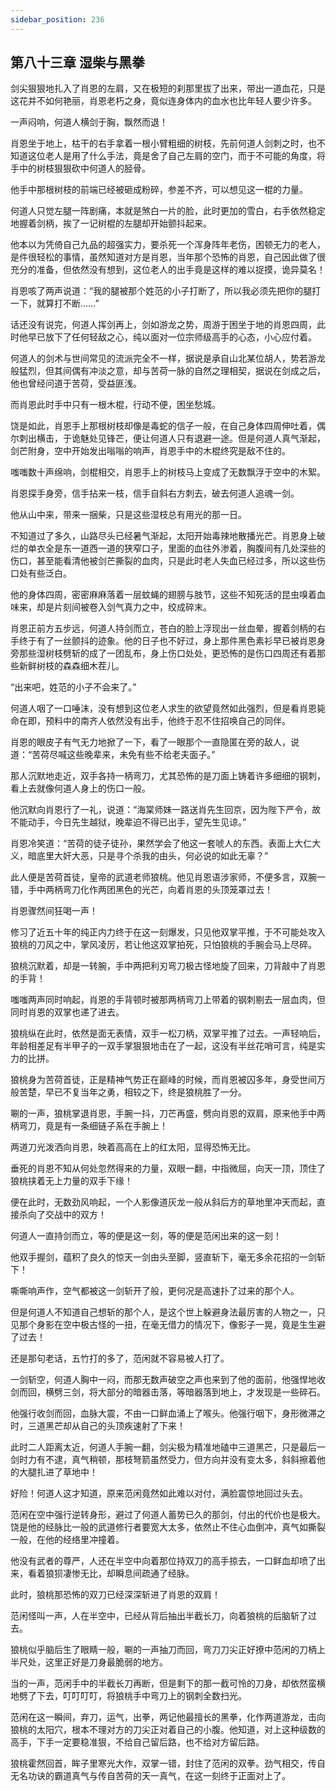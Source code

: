```yaml
---
sidebar_position: 236
---
```


## 第八十三章 **湿柴与黑拳**

剑尖狠狠地扎入了肖恩的左肩，又在极短的刹那里拔了出来，带出一道血花，只是这花并不如何艳丽，肖恩老朽之身，竟似连身体内的血水也比年轻人要少许多。

一声闷响，何道人横剑于胸，飘然而退！

肖恩坐于地上，枯干的右手拿着一根小臂粗细的树枝，先前何道人剑刺之时，也不知道这位老人是用了什么手法，竟是舍了自己左肩的空门，而于不可能的角度，将手中的树枝狠狠砍中何道人的胫骨。

他手中那根树枝的前端已经被砸成粉碎，参差不齐，可以想见这一棍的力量。

何道人只觉左腿一阵剧痛，本就是煞白一片的脸，此时更加的雪白，右手依然稳定地握着剑柄，挨了一记树棍的左腿却开始颤抖起来。

他本以为凭倚自己九品的超强实力，要杀死一个浑身阵年老伤，困顿无力的老人，是件很轻松的事情，虽然知道对方是肖恩，当年那个恐怖的肖恩，自己因此做了很充分的准备，但依然没有想到，这位老人的出手竟是这样的难以捉摸，诡异莫名！

肖恩咳了两声说道：“我的腿被那个姓范的小子打断了，所以我必须先把你的腿打一下，就算打不断……”

话还没有说完，何道人挥剑再上，剑如游龙之势，周游于困坐于地的肖恩四周，此时他早已放下了任何轻敌之心，纯以面对一位宗师级高手的心态，小心应付着。

何道人的剑术与世间常见的流派完全不一样，据说是承自山北某位胡人，势若游龙般猛烈，但其间偶有冲淡之意，却与苦荷一脉的自然之理相契，据说在剑成之后，他也曾经问道于苦荷，受益匪浅。

而肖恩此时手中只有一根木棍，行动不便，困坐愁城。

饶是如此，肖恩手上那根树枝却像是毒蛇的信子一般，在自己身体四周伸吐着，偶尔刺出横击，于诡魅处见锋芒，便让何道人只有退避一途。但是何道人真气渐起，剑芒附身，空中开始发出嗡嗡的响声，肖恩手中的木棍终究是敌不住的。

嗤嗤数十声绵响，剑棍相交，肖恩手上的树枝马上变成了无数飘浮于空中的木絮。

肖恩探手身旁，信手拈来一枝，信手自斜右方刺去，破去何道人追魂一剑。

他从山中来，带来一捆柴，只是这些湿枝总有用光的那一日。

不知道过了多久，山路尽头已经暑气渐起，太阳开始毒辣地散播光芒。肖恩身上破烂的单衣全是东一道西一道的狭窄口子，里面的血往外渗着，胸腹间有几处深些的伤口，甚至能看清他被剑芒撕裂的血肉，只是此时老人失血已经过多，所以这些伤口处有些泛白。

他的身体四周，密密麻麻落着一层蚊蝇的翅膀与肢节，这些不知死活的昆虫嗅着血味来，却是片刻间被卷入剑气真力之中，绞成碎末。

肖恩正前方五步远，何道人持剑而立，苍白的脸上浮现出一丝血晕，握着剑柄的右手终于有了一丝颤抖的迹象。他的日子也不好过，身上那件黑色素衫早已被肖恩身旁那些湿树枝劈斩的成了一团乱布，身上伤口处处，更恐怖的是伤口四周还有着那些新鲜树枝的森森细木茬儿。

“出来吧，姓范的小子不会来了。”

何道人咽了一口唾沫，没有想到这位老人求生的欲望竟然如此强烈，但是看肖恩毙命在即，预料中的南齐人依然没有出手，他终于忍不住招唤自己的同伴。

肖恩的眼皮子有气无力地掀了一下，看了一眼那个一直隐匿在旁的敌人，说道：“苦荷尽喊这些晚辈来，未免有些不给老夫面子。”

那人沉默地走近，双手各持一柄弯刀，尤其恐怖的是刀面上铸着许多细细的钢刺，看上去就像何道人身上的伤口一般。

他沉默向肖恩行了一礼，说道：“海棠师妹一路送肖先生回京，因为陛下严令，故不能动手，今日先生越狱，晚辈迫不得已出手，望先生见谅。”

肖恩冷笑道：“苦荷的徒子徒孙，果然学会了他这一套唬人的东西。表面上大仁大义，暗底里大奸大恶，只是寻个杀我的由头，何必说的如此无辜？”

此人便是苦荷首徒，皇帝的武道老师狼桃。他见肖恩语涉家师，不便多言，双腕一错，手中两柄弯刀化作两团黑色的光芒，向着肖恩的头顶笼罩过去！

肖恩骤然间狂喝一声！

修习了近五十年的纯正内力终于在这一刻爆发，只见他双掌平推，于不可能处攻入狼桃的刀风之中，掌风凌厉，若让他这双掌拍死，只怕狼桃的手腕会马上尽碎。

狼桃沉默着，却是一转腕，手中两把利刃弯刀极古怪地旋了回来，刀背敲中了肖恩的手背！

嗤嗤两声同时响起，肖恩的手背顿时被那两柄弯刀上带着的钢刺剔去一层血肉，但同时肖恩的双掌也递了进去。

狼桃纵在此时，依然是面无表情，双手一松刀柄，双掌平推了过去。一声轻响后，年龄相差足有半甲子的一双手掌狠狠地击在了一起，这没有半丝花哨可言，纯是实力的比拼。

狼桃身为苦荷首徒，正是精神气势正在巅峰的时候，而肖恩被囚多年，身受世间万般苦楚，早已不复当年之勇，相较之下，终是狼桃胜了一分。

唰的一声，狼桃掌退肖恩，手腕一抖，刀芒再盛，劈向肖恩的双肩，原来他手中两柄弯刀，竟是有一条细链子系在手腕上！

两道刀光泼洒向肖恩，映着高高在上的红太阳，显得恐怖无比。

垂死的肖恩不知从何处忽然得来的力量，双眼一翻，中指微屈，向天一顶，顶住了狼桃挟着无上力量的双手下缘！

便在此时，无数劲风响起，一个人影像道灰龙一般从斜后方的草地里冲天而起，直接杀向了交战中的双方！

何道人一直持剑而立，等的便是这一刻，等的便是范闲出来的这一刻！

他双手握剑，蕴积了良久的惊天一剑由头至脚，竖直斩下，毫无多余花招的一剑斩下！

嘶嘶响声作，空气都被这一剑斩开了般，更何况是高速扑了过来的那个人。

但是何道人不知道自己想斩的那个人，是这个世上躲避身法最厉害的人物之一，只见那个身影在空中极古怪的一扭，在毫无借力的情况下，像影子一晃，竟是生生避了过去！

还是那句老话，五竹打的多了，范闲就不容易被人打了。

一剑斩空，何道人胸中一闷，而那无数声破空之声也来到了他的面前，他强悍地收剑而回，横劈三剑，将大部分的暗器击落，等暗器落到地上，才发现是一些碎石。

他强行收剑而回，血脉大震，不由一口鲜血涌上了喉头。他强行咽下，身形微滞之时，三道黑芒却从自己的头顶疾速射了下来！

此时二人距离太近，何道人手腕一翻，剑尖极为精准地磕中三道黑芒，只是最后一剑时力有不逮，真气稍顿，那枝弩箭虽然受力，但方向并没有变太多，斜斜擦着他的大腿扎进了草地中！

好险！何道人这才知道，原来范闲竟然如此难以对付，满脸震惊地回过头去。

范闲在空中强行逆转身形，避过了何道人蓄势已久的那剑，付出的代价也是极大。饶是他的经脉比一般的武道修行者要宽大太多，依然止不住心血倒冲，真气如撕裂一般，在他的经络里冲撞着。

他没有武者的尊严，人还在半空中向着那位持双刀的高手掠去，一口鲜血却喷了出来，看着狼狈凄惨无比，却瞬息间疏通了经脉。

此时，狼桃那恐怖的双刀已经深深斩进了肖恩的双肩！

范闲怪叫一声，人在半空中，已经从背后抽出半截长刀，向着狼桃的后脑斩了过去。

狼桃似乎脑后生了眼睛一般，唰的一声抽刀而回，弯刀刀尖正好撩中范闲的刀柄上半尺处，这里正好是刀身最脆弱的地方。

当的一声，范闲手中的半截长刀再断，但是剩下的那一截可怜的刀身，却依然蛮横地劈了下去，叮叮叮叮，将狼桃手中弯刀上的钢刺全数扫光。

范闲在这一瞬间，弃刀，运气，出拳，两记他最擅长的黑拳，化作两道游龙，击向狼桃的太阳穴，根本不理对方的刀尖正对着自己的小腹。他知道，对上这种级数的高手，下手一定要稳准狠，不给自己留后路，也不给对方留后路。

狼桃霍然回首，眸子里寒光大作，双掌一错，封住了范闲的双拳。劲气相交，传自无名功诀的霸道真气与传自苦荷的天一真气，在这一刻终于正面对上了。

